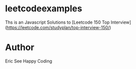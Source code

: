 # leetcodeexamples

Ths is an Javascript Solutions to [Leetcode 150 Top Interview] (https://leetcode.com/studyplan/top-interview-150/)

# Author

Eric See
Happy Coding
